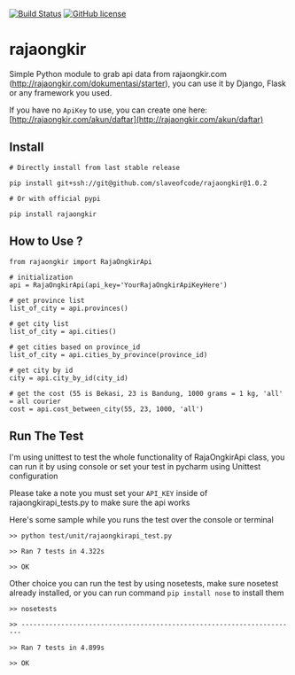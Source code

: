 [![Build Status](https://travis-ci.org/slaveofcode/rajaongkir.svg?branch=master)](https://travis-ci.org/slaveofcode/rajaongkir) [![GitHub license](https://img.shields.io/github/license/mashape/apistatus.svg)](https://github.com/slaveofcode/rajaongkir/blob/master/LICENSE)

# rajaongkir
Simple Python module to grab api data from rajaongkir.com (http://rajaongkir.com/dokumentasi/starter), 
you can use it by Django, Flask or any framework you used.

If you have no `ApiKey` to use, you can create one here: [http://rajaongkir.com/akun/daftar](http://rajaongkir.com/akun/daftar)
 
## Install
    # Directly install from last stable release
    
    pip install git+ssh://git@github.com/slaveofcode/rajaongkir@1.0.2
    
    # Or with official pypi
    
    pip install rajaongkir
 
## How to Use ?

    from rajaongkir import RajaOngkirApi
    
    # initialization
    api = RajaOngkirApi(api_key='YourRajaOngkirApiKeyHere')
    
    # get province list
    list_of_city = api.provinces()
    
    # get city list
    list_of_city = api.cities()
    
    # get cities based on province_id 
    list_of_city = api.cities_by_province(province_id)
     
    # get city by id
    city = api.city_by_id(city_id)
    
    # get the cost (55 is Bekasi, 23 is Bandung, 1000 grams = 1 kg, 'all' = all courier
    cost = api.cost_between_city(55, 23, 1000, 'all')


## Run The Test

I'm using unittest to test the whole functionality of RajaOngkirApi class, 
you can run it by using console or set your test in pycharm using Unittest configuration
 
Please take a note you must set your `API_KEY` inside of rajaongkirapi_tests.py to make sure the api works

Here's some sample while you runs the test over the console or terminal

    >> python test/unit/rajaongkirapi_test.py
    
    >> Ran 7 tests in 4.322s
    
    >> OK
    
Other choice you can run the test by using nosetests, make sure nosetest already installed, 
or you can run command `pip install nose` to install them

    >> nosetests
    
    >> ----------------------------------------------------------------------
    
    >> Ran 7 tests in 4.899s
    
    >> OK

    

    
